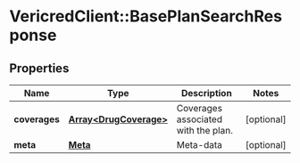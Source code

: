 # VericredClient::BasePlanSearchResponse

## Properties
Name | Type | Description | Notes
------------ | ------------- | ------------- | -------------
**coverages** | [**Array&lt;DrugCoverage&gt;**](DrugCoverage.md) | Coverages associated with the plan. | [optional] 
**meta** | [**Meta**](Meta.md) | Meta-data | [optional] 


